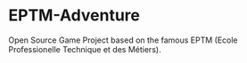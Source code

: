 # EPTM-Adventure
Open Source Game Project based on the famous EPTM (Ecole Professionelle Technique et des Métiers).
